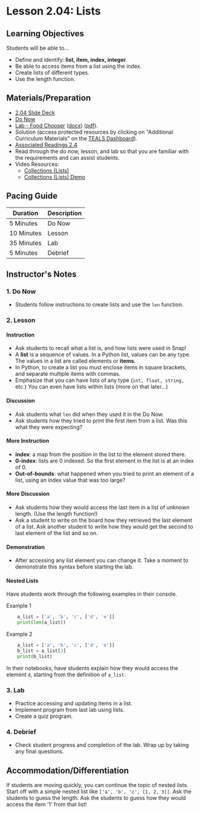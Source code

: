 # Lesson 2.04: Lists

## Learning Objectives

Students will be able to...

* Define and identify: **list, item, index, integer**.
* Be able to access items from a list using the index.
* Create lists of different types.
* Use the length function.

## Materials/Preparation

* [2.04 Slide Deck](https://github.com/TEALSK12/2nd-semester-introduction-to-computer-science/raw/master/units/2_unit/slidedecks/Intro%20Python%202.04%20TEALS.pptx)
* [Do Now][]
* [Lab - Food Chooser][] ([docx][]) ([pdf][]).
* Solution (access protected resources by clicking on "Additional Curriculum Materials" on the [TEALS Dashboard][]).
* [Associated Readings 2.4](https://tealsk12.github.io/2nd-semester-introduction-to-computer-science/readings.md#associatedreadings/2.4)
* Read through the do now, lesson, and lab so that you are familiar with the requirements and can assist students.
* Video Resources:
  * [Collections (Lists)](https://youtu.be/beA8IsY3mQs)
  * [Collections (Lists) Demo](https://youtu.be/4PaSlXNjawM)

## Pacing Guide

| **Duration** | **Description** |
| ------------ | --------------- |
| 5 Minutes  | Do Now |
| 10 Minutes | Lesson |
| 35 Minutes | Lab |
| 5 Minutes | Debrief |

## Instructor's Notes

### 1. Do Now

* Students follow instructions to create lists and use the `len` function.

### 2. Lesson

#### Instruction

* Ask students to recall what a list is, and how lists were used in Snap!
* A **list** is a sequence of values. In a Python list, values can be any type. The values in a list are called elements or **items**.
* In Python, to create a list you must enclose items in square brackets, and separate multiple items with commas.
* Emphasize that you can have lists of any type (`int, float, string,` etc.) You can even have lists within lists (more on that later...)

#### Discussion

* Ask students what `len` did when they used it in the Do Now.
* Ask students how they tried to print the first item from a list. Was this what they were expecting?

#### More Instruction

* **index**: a map from the position in the list to the element stored there.
* **0-index**: lists are 0 indexed. So the first element in the list is at an index of 0.
* **Out-of-bounds**: what happened when you tried to print an element of a list, using an index value that was too large?

#### More Discussion

* Ask students how they would access the last item in a list of unknown length. (Use the length function!)
* Ask a student to write on the board how they retrieved the last element of a list. Ask another student to write how they would get the second to last element of the list and so on.

#### Demonstration

* After accessing any list element you can change it. Take a moment to demonstrate this syntax before starting the lab.

#### Nested Lists

Have students work through the following examples in their console.

Example 1

```python
    a_list = ['a', 'b', 'c', ['d', 'e']]
    print(len(a_list))
```

Example 2

```python
    a_list = ['a', 'b', 'c', ['d', 'e']]
    b_list = a_list[3]
    print(b_list)
```

In their notebooks, have students explain how they would access the element `d`, starting from the definition of `a_list`.

### 3. Lab

* Practice accessing and updating items in a list.
* Implement program from last lab using lists.
* Create a quiz program.

### 4. Debrief

* Check student progress and completion of the lab. Wrap up by taking any final questions.

## Accommodation/Differentiation

If students are moving quickly, you can continue the topic of nested lists. Start off with a simple nested list like `['a', 'b', 'c', [1, 2, 3]]`. Ask the students to guess the length. Ask the students to guess how they would access the item '1' from that list!
  
[Do Now]: do_now.md
[Lab - Food Chooser]: lab.md
[TEALS Dashboard]: http:/www.tealsk12.org/dashboard
[pdf]: https://github.com/TEALSK12/2nd-semester-introduction-to-computer-science/raw/master/units/2_unit/04_lesson/lab.pdf
[docx]: https://github.com/TEALSK12/2nd-semester-introduction-to-computer-science/raw/master/units/2_unit/04_lesson/lab.docx
